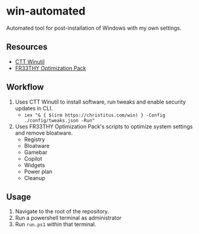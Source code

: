 # win-automated

Automated tool for post-installation of Windows with my own settings.

## Resources

- [CTT Winutil](https://github.com/christitustech/winutil)
- [FR33THY Optimization Pack](https://github.com/FR33THYFR33THY/Ultimate-Windows-Optimization-Guide)

## Workflow

1. Uses CTT Winutil to install software, run tweaks and enable security updates in CLI.
   - `iex "& { $(irm https://christitus.com/win) } -Config ./config/tweaks.json -Run"`
2. Uses FR33THY Optimization Pack's scripts to optimize system settings and remove bloatware.
   - Registry
   - Bloatware
   - Gamebar
   - Copilot
   - Widgets
   - Power plan
   - Cleanup

## Usage

1. Navigate to the root of the repository.
2. Run a powershell terminal as administrator
3. Run `run.ps1` within that terminal.
